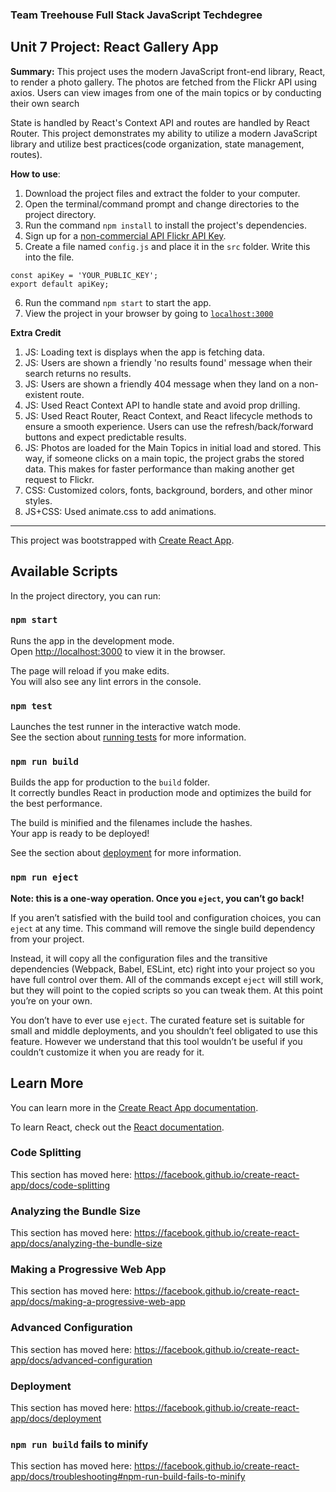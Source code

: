 ### Team Treehouse Full Stack JavaScript Techdegree

## Unit 7 Project: React Gallery App

**Summary:** This project uses the modern JavaScript front-end library, React, to render a photo gallery.  The photos are fetched from the Flickr API using axios.  Users can view images from one of the main topics or by conducting their own search

State is handled by React's Context API and routes are handled by React Router.  This project demonstrates my ability to utilize a modern JavaScript library and utilize best practices(code organization, state management, routes).


**How to use**:

1. Download the project files and extract the folder to your computer.
2. Open the terminal/command prompt and change directories to the project directory.
3. Run the command `npm install` to install the project's dependencies.
4. Sign up for a [non-commercial API Flickr API Key](https://teamtreehouse.com/projects/react-gallery-app).
5. Create a file named `config.js` and place it in the `src` folder.  Write this into the file.
```
const apiKey = 'YOUR_PUBLIC_KEY';
export default apiKey;  
```
6. Run the command `npm start` to start the app.    
7. View the project in your browser by going to [`localhost:3000`](http://localhost:3000/)


**Extra Credit**

1. JS: Loading text is displays when the app is fetching data.
2. JS: Users are shown a friendly 'no results found' message when their search returns no results.
3. JS: Users are shown a friendly 404 message when they land on a non-existent route.
4. JS: Used React Context API to handle state and avoid prop drilling.
5. JS: Used React Router, React Context, and React lifecycle methods to ensure a smooth experience.  Users can use the refresh/back/forward buttons and expect predictable results.
6. JS: Photos are loaded for the Main Topics in initial load and stored.  This way, if someone clicks on a main topic, the project grabs the stored data.  This makes for faster performance than making another get request to Flickr.
7. CSS: Customized colors, fonts, background, borders, and other minor styles.
8. JS+CSS: Used animate.css to add animations.


----


This project was bootstrapped with [Create React App](https://github.com/facebook/create-react-app).

## Available Scripts

In the project directory, you can run:

### `npm start`

Runs the app in the development mode.<br />
Open [http://localhost:3000](http://localhost:3000) to view it in the browser.

The page will reload if you make edits.<br />
You will also see any lint errors in the console.

### `npm test`

Launches the test runner in the interactive watch mode.<br />
See the section about [running tests](https://facebook.github.io/create-react-app/docs/running-tests) for more information.

### `npm run build`

Builds the app for production to the `build` folder.<br />
It correctly bundles React in production mode and optimizes the build for the best performance.

The build is minified and the filenames include the hashes.<br />
Your app is ready to be deployed!

See the section about [deployment](https://facebook.github.io/create-react-app/docs/deployment) for more information.

### `npm run eject`

**Note: this is a one-way operation. Once you `eject`, you can’t go back!**

If you aren’t satisfied with the build tool and configuration choices, you can `eject` at any time. This command will remove the single build dependency from your project.

Instead, it will copy all the configuration files and the transitive dependencies (Webpack, Babel, ESLint, etc) right into your project so you have full control over them. All of the commands except `eject` will still work, but they will point to the copied scripts so you can tweak them. At this point you’re on your own.

You don’t have to ever use `eject`. The curated feature set is suitable for small and middle deployments, and you shouldn’t feel obligated to use this feature. However we understand that this tool wouldn’t be useful if you couldn’t customize it when you are ready for it.

## Learn More

You can learn more in the [Create React App documentation](https://facebook.github.io/create-react-app/docs/getting-started).

To learn React, check out the [React documentation](https://reactjs.org/).

### Code Splitting

This section has moved here: https://facebook.github.io/create-react-app/docs/code-splitting

### Analyzing the Bundle Size

This section has moved here: https://facebook.github.io/create-react-app/docs/analyzing-the-bundle-size

### Making a Progressive Web App

This section has moved here: https://facebook.github.io/create-react-app/docs/making-a-progressive-web-app

### Advanced Configuration

This section has moved here: https://facebook.github.io/create-react-app/docs/advanced-configuration

### Deployment

This section has moved here: https://facebook.github.io/create-react-app/docs/deployment

### `npm run build` fails to minify

This section has moved here: https://facebook.github.io/create-react-app/docs/troubleshooting#npm-run-build-fails-to-minify